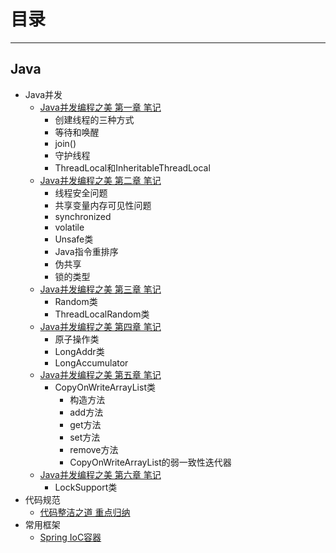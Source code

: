 # 目录
---

## Java
  - Java并发
    * [Java并发编程之美 第一章 笔记](file/java_thread1/unit1.md)
	   - 创建线程的三种方式
	   - 等待和唤醒
	   - join()
	   - 守护线程
	   - ThreadLocal和InheritableThreadLocal
	* [Java并发编程之美 第二章 笔记](file/java_thread1/unit2.md)
	   - 线程安全问题
	   - 共享变量内存可见性问题
	   - synchronized
	   - volatile
	   - Unsafe类
	   - Java指令重排序
	   - 伪共享
	   - 锁的类型
	* [Java并发编程之美 第三章 笔记](file/java_thread1/unit3.md)
	   - Random类
       - ThreadLocalRandom类
	* [Java并发编程之美 第四章 笔记](file/java_thread1/unit4.md)
	   - 原子操作类
	   - LongAddr类
	   - LongAccumulator
	* [Java并发编程之美 第五章 笔记](file/java_thread1/unit5.md)
	  - CopyOnWriteArrayList类
	    - 构造方法
        - add方法
        - get方法
        - set方法
        - remove方法
        - CopyOnWriteArrayList的弱一致性迭代器
	* [Java并发编程之美 第六章 笔记](file/java_thread1/unit6.md)
	  - LockSupport类
  - 代码规范
    * [代码整洁之道 重点归纳](file/java_clean/clean.md)
  - 常用框架
    * [Spring IoC容器](file/spring/spring1.md)
